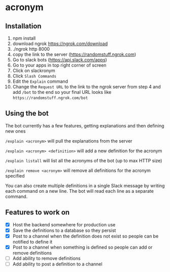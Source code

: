 # acronym

## Installation

1. npm install
2. download ngrok https://ngrok.com/download
3. ./ngrok http 8000
4. copy the link to the server (https://randomstuff.ngrok.com)
5. Go to slack bots (https://api.slack.com/apps)
6. Go to your apps in top right corner of screen
6. Click on slackronym
7. Click `Slash Commands`
8. Edit the `Explain` command
9. Change the `Request URL` to the link to the ngrok server from step 4 and add `/bot` to the end so your final URL looks like `https://randomstuff.ngrok.com/bot`

## Using the bot

The bot currently has a few features, getting explanations and then defining new ones

`/explain <acronym>` will pull the explanations from the server

`/explain <acronym> <definition>` will add a new definition for the acronym

`/explain listall` will list all the acronyms of the bot (up to max HTTP size)

`/explain remove <acronym>` will remove all definitions for the acronym specified

You can also create multiple definitions in a single Slack message by writing each command on a new line. The bot will read each line as a separate command.

## Features to work on

- [x] Host the backend somewhere for production use
- [x] Save the definitions to a database so they persist
- [x] Post to a channel when the definition does not exist so people can be notified to define it
- [x] Post to a channel when something is defined so people can add or remove definitions
- [ ] Add ability to remove definitions
- [ ] Add ability to post a definition to a channel
